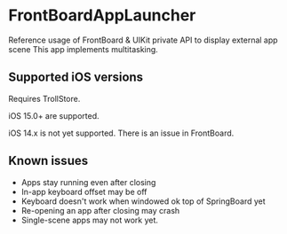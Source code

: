 # FrontBoardAppLauncher
Reference usage of FrontBoard &amp; UIKit private API to display external app scene
This app implements multitasking.

## Supported iOS versions
Requires TrollStore.

iOS 15.0+ are supported.

iOS 14.x is not yet supported. There is an issue in FrontBoard.

## Known issues
- Apps stay running even after closing
- In-app keyboard offset may be off
- Keyboard doesn't work when windowed ok top of SpringBoard yet
- Re-opening an app after closing may crash
- Single-scene apps may not work yet.

